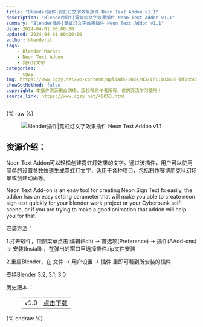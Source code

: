 ```yaml
---
title: "Blender插件|霓虹灯文字效果插件 Neon Text Addon v1.1"
description: "Blender插件|霓虹灯文字效果插件 Neon Text Addon v1.1"
summary: "Blender插件|霓虹灯文字效果插件 Neon Text Addon v1.1"
date: 2024-04-01 00:00:00
updated: 2024-04-01 00:00:00
author: blenderit
tags: 
    - Blender Market
    - Neon Text Addon
    - 霓虹灯文字
categories:
    - cgzy
img: https://www.cgzy.net/wp-content/uploads/2024/03/1711103669-bf2b585aaeb7a04.webp
showGetMethod: false
copyright: 本插件资源来自网络，版权归原作者所有，仅供交流学习使用！
source_link: https://www.cgzy.net/40053.html
---
```


{% raw %}
<div class="wp-block-image is-style-border-round-and-with-shadow">
<figure class="aligncenter size-large"><img decoding="async" src="https://img.alicdn.com/imgextra/i2/717183932/O1CN01qFDM1U1euuGnyYZYX_!!717183932.png" title="Blender插件|霓虹灯文字效果插件 Neon Text Addon v1.1" alt="Blender插件|霓虹灯文字效果插件 Neon Text Addon v1.1"></figure></div><div class="wp-block-pandastudio-title"><div class="title_style_01"><h2 id="h2-0">资源介绍：</h2></div></div><p class="is-style-text-indent-2em">Neon Text Addon可以轻松创建霓虹灯效果的文字。通过该插件，用户可以使用简单的设置参数快速生成霓虹灯文字，适用于各种项目，包括制作赛博朋克科幻场景或创建动画等。</p><p>Neon Text Add-on is an easy tool for creating Neon Sign Text fx easily, the addon has an easy setting parameter that will make you able to create neon sign text quickly for your blender work project or your Cyberpunk scifi scene, or if you are trying to make a good animation that addon will help you for that.</p><div class="wp-block-pandastudio-title"><div class="title_style_01"><p>安装方法：</p></div></div><p>1.打开软件，顶部菜单点击 编辑(Edit) → 首选项(Preference) → 插件(AAdd-ons) → 安装(Install) ，在弹出的窗口里选择插件zip文件安装</p><p>2.重启Blender，在 文件 → 用户设置 → 插件 里即可看到所安装的插件</p><div class="wp-block-pandastudio-tips"><div class="tip success "><p>支持Blender 3.2, 3.1, 3.0</p>
</div></div><div class="wp-block-pandastudio-title"><div class="title_style_01"><p>历史版本：</p></div></div><figure class="wp-block-table has-medium-font-size"><table><tbody><tr><td>v1.0</td><td><a href="https://www.cgzy.net/go?_=c43c694d35aHR0cHM6Ly9wYW4uYmFpZHUuY29tL3MvMTQtRUI1VHc3UHhtMlVtV3JfS2IyYnc%2FcHdkPWxzMmM%3D" target="_blank">点击下载</a></td></tr></tbody></table></figure>
<div style="display: none">cgzy</div>
{% endraw %}
